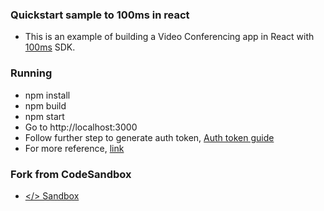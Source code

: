 ### Quickstart sample to 100ms in react

- This is an example of building a Video Conferencing app in React with [100ms](https://100ms.live) SDK.

### Running

- npm install
- npm build
- npm start
- Go to http://localhost:3000
- Follow further step to generate auth token, [Auth token guide](https://www.100ms.live/docs/javascript/v2/guides/token)
- For more reference, [link](https://www.100ms.live/docs/javascript/v2/guides/react-quickstart)

### Fork from CodeSandbox

- [</> Sandbox ](https://codesandbox.io/s/github/100mslive/100ms-examples/tree/main/web/react-quickstart)
